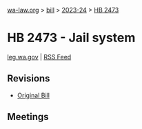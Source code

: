 [wa-law.org](/) > [bill](/bill/) > [2023-24](/bill/2023-24/) > [HB 2473](/bill/2023-24/hb/2473/)

# HB 2473 - Jail system
[leg.wa.gov](https://app.leg.wa.gov/billsummary?BillNumber=2473&Year=2023&Initiative=false) | [RSS Feed](./rss.xml)

## Revisions
* [Original Bill](1/)

## Meetings